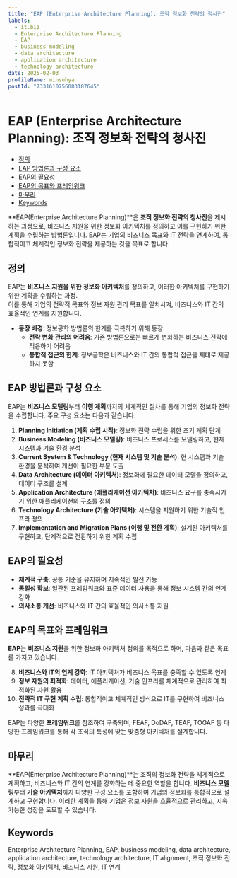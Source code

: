 ```yaml
---
title: "EAP (Enterprise Architecture Planning): 조직 정보화 전략의 청사진"
labels:
  - it.biz
  - Enterprise Architecture Planning
  - EAP
  - business modeling
  - data architecture
  - application architecture
  - technology architecture
date: 2025-02-03
profileName: minsuhya
postId: "7331610756083187645"
---
```



# EAP (Enterprise Architecture Planning): 조직 정보화 전략의 청사진

<!-- mtoc-start -->

- [정의](#정의)
- [EAP 방법론과 구성 요소](#eap-방법론과-구성-요소)
- [EAP의 필요성](#eap의-필요성)
- [EAP의 목표와 프레임워크](#eap의-목표와-프레임워크)
- [마무리](#마무리)
- [Keywords](#keywords)

<!-- mtoc-end -->

**EAP(Enterprise Architecture Planning)**은 **조직 정보화 전략의 청사진**을 제시하는 과정으로, 비즈니스 지원을 위한 정보화 아키텍처를 정의하고 이를 구현하기 위한 계획을 수립하는 방법론입니다. EAP는 기업의 비즈니스 목표와 IT 전략을 연계하여, 통합적이고 체계적인 정보화 전략을 제공하는 것을 목표로 합니다.

## 정의

EAP는 **비즈니스 지원을 위한 정보화 아키텍처**를 정의하고, 이러한 아키텍처를 구현하기 위한 계획을 수립하는 과정. \
이를 통해 기업의 전략적 목표와 정보 자원 관리 목표를 일치시켜, 비즈니스와 IT 간의 효율적인 연계를 지원합니다.

- **등장 배경**: 정보공학 방법론의 한계를 극복하기 위해 등장
  - **전략 변화 관리의 어려움**: 기존 방법론으로는 빠르게 변화하는 비즈니스 전략에 적응하기 어려움
  - **통합적 접근의 한계**: 정보공학은 비즈니스와 IT 간의 통합적 접근을 제대로 제공하지 못함

## EAP 방법론과 구성 요소

EAP는 **비즈니스 모델링**부터 **이행 계획**까지의 체계적인 절차를 통해 기업의 정보화 전략을 수립합니다. 주요 구성 요소는 다음과 같습니다.

1. **Planning Initiation (계획 수립 시작)**: 정보화 전략 수립을 위한 초기 계획 단계
2. **Business Modeling (비즈니스 모델링)**: 비즈니스 프로세스를 모델링하고, 현재 시스템과 기술 환경 분석
3. **Current System & Technology (현재 시스템 및 기술 분석)**: 현 시스템과 기술 환경을 분석하여 개선이 필요한 부분 도출
4. **Data Architecture (데이터 아키텍처)**: 정보화에 필요한 데이터 모델을 정의하고, 데이터 구조를 설계
5. **Application Architecture (애플리케이션 아키텍처)**: 비즈니스 요구를 충족시키기 위한 애플리케이션의 구조를 정의
6. **Technology Architecture (기술 아키텍처)**: 시스템을 지원하기 위한 기술적 인프라 정의
7. **Implementation and Migration Plans (이행 및 전환 계획)**: 설계된 아키텍처를 구현하고, 단계적으로 전환하기 위한 계획 수립

## EAP의 필요성

- **체계적 구축**: 공통 기준을 유지하며 지속적인 발전 가능
- **통일성 확보**: 일관된 프레임워크와 표준 데이터 사용을 통해 정보 시스템 간의 연계 강화
- **의사소통 개선**: 비즈니스와 IT 간의 효율적인 의사소통 지원

## EAP의 목표와 프레임워크

**EAP**는 **비즈니스 지원**을 위한 정보화 아키텍처 정의를 목적으로 하며, 다음과 같은 목표를 가지고 있습니다.

8. **비즈니스와 IT의 연계 강화**: IT 아키텍처가 비즈니스 목표를 충족할 수 있도록 연계
9. **정보 자원의 최적화**: 데이터, 애플리케이션, 기술 인프라를 체계적으로 관리하여 최적화된 자원 활용
10. **전략적 IT 구현 계획 수립**: 통합적이고 체계적인 방식으로 IT를 구현하여 비즈니스 성과를 극대화

EAP는 다양한 **프레임워크**를 참조하여 구축되며, FEAF, DoDAF, TEAF, TOGAF 등 다양한 프레임워크를 통해 각 조직의 특성에 맞는 맞춤형 아키텍처를 설계합니다.

## 마무리

**EAP(Enterprise Architecture Planning)**는 조직의 정보화 전략을 체계적으로 계획하고, 비즈니스와 IT 간의 연계를 강화하는 데 중요한 역할을 합니다. **비즈니스 모델링**부터 **기술 아키텍처**까지 다양한 구성 요소를 포함하여 기업의 정보화를 통합적으로 설계하고 구현합니다. 이러한 계획을 통해 기업은 정보 자원을 효율적으로 관리하고, 지속 가능한 성장을 도모할 수 있습니다.

## Keywords

Enterprise Architecture Planning, EAP, business modeling, data architecture, application architecture, technology architecture, IT alignment, 조직 정보화 전략, 정보화 아키텍처, 비즈니스 지원, IT 연계